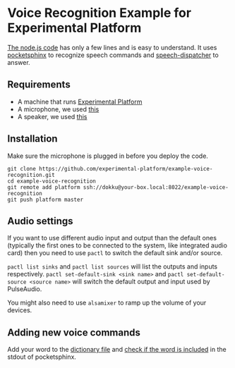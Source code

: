 # Voice Recognition Example for Experimental Platform

[The node.js code](https://github.com/experimental-platform/example-voice-recognition/blob/master/index.js) has only a few lines and is easy to understand. It uses [pocketsphinx](http://cmusphinx.sourceforge.net/) to recognize speech commands and [speech-dispatcher](http://manpages.ubuntu.com/manpages/vivid/man1/spd-say.1.html) to answer.

## Requirements

* A machine that runs [Experimental Platform](https://github.com/experimental-platform/platform-configure-script)
* A microphone, we used [this](http://www.amazon.com/Adjustable-Microphone-Compatible-Chatting-Recording/dp/B00UZY2YQE/)
* A speaker, we used [this](http://www.amazon.com/Logitech-S150-Speakers-Digital-Sound/dp/B000ZH98LU)

## Installation

Make sure the microphone is plugged in before you deploy the code.

    git clone https://github.com/experimental-platform/example-voice-recognition.git
    cd example-voice-recognition
    git remote add platform ssh://dokku@your-box.local:8022/example-voice-recognition
    git push platform master

## Audio settings

If you want to use different audio input and output than the default ones (typically the first ones to be connected to the system, like integrated audio card) then you need to use `pactl` to switch the default sink and/or source.

`pactl list sinks` and `pactl list sources` will list the outputs and inputs respectively.
`pactl set-default-sink <sink name>` and `pactl set-default-source <source name>` will switch the default output and input used by PulseAudio.

You might also need to use `alsamixer` to ramp up the volume of your devices.

## Adding new voice commands

Add your word to the [dictionary file](https://github.com/experimental-platform/example-voice-recognition/blob/master/config/dictionary.dic) and [check if the word is included](https://github.com/experimental-platform/example-voice-recognition/blob/master/index.js#L14) in the stdout of pocketsphinx.
